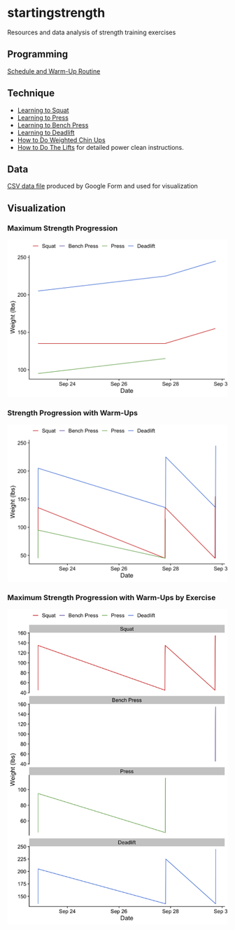 # startingstrength

Resources and data analysis of strength training exercises


## Programming

[Schedule and Warm-Up Routine](https://docs.google.com/spreadsheets/d/1SyOB_r6XOENmAunPZwkslgBb2Ltgzxn3EmezelEKQ5s/edit?usp=sharing)


## Technique

* [Learning to Squat](https://www.youtube.com/watch?v=nhoikoUEI8U)
* [Learning to Press](https://www.youtube.com/watch?v=8dacy5hjaE8)
* [Learning to Bench Press](https://www.youtube.com/watch?v=rxD321l2svE)
* [Learning to Deadlift](https://www.youtube.com/watch?v=p2OPUi4xGrM)
* [How to Do Weighted Chin Ups](https://www.youtube.com/watch?v=9aA0-FbxK9E)
* [How to Do The Lifts](https://www.youtube.com/playlist?list=PLNhFKPjedRnQ_qs4ID5gl3OoSxZFFZEHJ) for detailed power clean instructions.


## Data

[CSV data file](https://docs.google.com/spreadsheets/d/1F2IPfClwYT3qm4VbRAwbtanyX0AFURBW-uvPVcoMV-8/edit?usp=sharing) produced by Google Form and used for visualization


## Visualization

### Maximum Strength Progression

![](strength_timeline_max.png)

### Strength Progression with Warm-Ups

![](strength_timeline.png)

### Maximum Strength Progression with Warm-Ups by Exercise

![](strength_timeline_facet.png)
